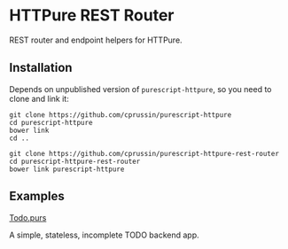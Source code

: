# HTTPure REST Router

REST router and endpoint helpers for HTTPure.

## Installation

Depends on unpublished version of `purescript-httpure`, so you need to
clone and link it:

```
git clone https://github.com/cprussin/purescript-httpure
cd purescript-httpure
bower link
cd ..

git clone https://github.com/cprussin/purescript-httpure-rest-router
cd purescript-httpure-rest-router
bower link purescript-httpure
```

## Examples

[Todo.purs](https://github.com/cprussin/purescript-httpure-rest-router/tree/master/examples/Todo.purs)

A simple, stateless, incomplete TODO backend app.
